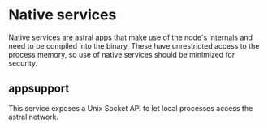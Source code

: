 # Native services

Native services are astral apps that make use of the node's internals and need to be compiled into
the binary. These have unrestricted access to the process memory, so use of native services should
be minimized for security.

## appsupport

This service exposes a Unix Socket API to let local processes access the astral network.